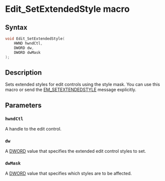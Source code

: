 # Edit_SetExtendedStyle macro

## Syntax

```cpp
void Edit_SetExtendedStyle(
    HWND hwndCtl,
    DWORD dw,
    DWORD dwMask
);
```

## Description

Sets extended styles for edit controls using the style mask. You can use this macro or send the [EM_SETEXTENDEDSTYLE](https://learn.microsoft.com/windows/desktop/controls/em-setextendedstyle) message explicitly.

## Parameters

### `hwndCtl`

A handle to the edit control.

### `dw`

A [DWORD](https://learn.microsoft.com/windows/desktop/WinProg/windows-data-types) value that specifies the extended edit control styles to set.

### `dwMask`

A [DWORD](https://learn.microsoft.com/windows/desktop/WinProg/windows-data-types) value that specifies which styles are to be affected.
